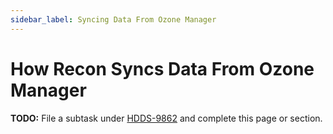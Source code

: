 ```yaml
---
sidebar_label: Syncing Data From Ozone Manager
---
```


# How Recon Syncs Data From Ozone Manager

**TODO:** File a subtask under [HDDS-9862](https://issues.apache.org/jira/browse/HDDS-9862) and complete this page or section.

